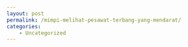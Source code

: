 ```yaml
---
layout: post
permalink: /mimpi-melihat-pesawat-terbang-yang-mendarat/
categories:
    - Uncategorized
---
```


